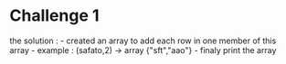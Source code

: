 # Challenge 1

the solution :
                - created an array to add each row in one member of this array
                - example : (safato,2)  -> array {"sft","aao"}
                - finaly print the array

